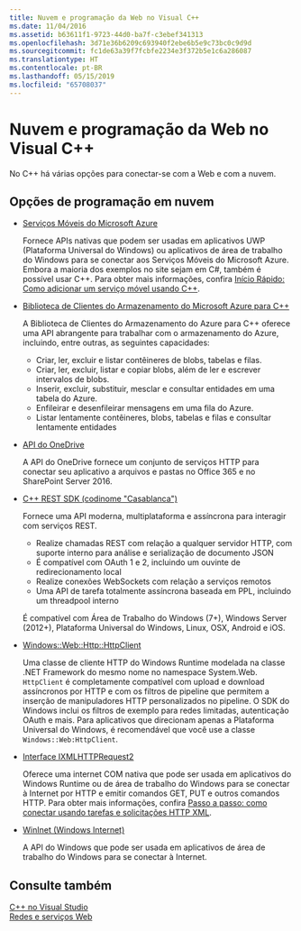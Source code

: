 ```yaml
---
title: Nuvem e programação da Web no Visual C++
ms.date: 11/04/2016
ms.assetid: b63611f1-9723-44d0-ba7f-c3ebef341313
ms.openlocfilehash: 3d71e36b6209c693940f2ebe6b5e9c73bc0c9d9d
ms.sourcegitcommit: fc1de63a39f7fcbfe2234e3f372b5e1c6a286087
ms.translationtype: HT
ms.contentlocale: pt-BR
ms.lasthandoff: 05/15/2019
ms.locfileid: "65708037"
---
```

# <a name="cloud-and-web-programming-in-visual-c"></a>Nuvem e programação da Web no Visual C++

No C++ há várias opções para conectar-se com a Web e com a nuvem.

## <a name="cloud-programming-options"></a>Opções de programação em nuvem

- [Serviços Móveis do Microsoft Azure](http://www.windowsazure.com/develop/mobile/)

  Fornece APIs nativas que podem ser usadas em aplicativos UWP (Plataforma Universal do Windows) ou aplicativos de área de trabalho do Windows para se conectar aos Serviços Móveis do Microsoft Azure. Embora a maioria dos exemplos no site sejam em C#, também é possível usar C++. Para obter mais informações, confira [Início Rápido: Como adicionar um serviço móvel usando C++](https://msdn.microsoft.com/library/windows/apps/dn263181.aspx).

- [Biblioteca de Clientes do Armazenamento do Microsoft Azure para C++](https://blogs.msdn.microsoft.com/windowsazurestorage/2015/04/29/microsoft-azure-storage-client-library-for-c-v1-0-0-general-availability/)

  A Biblioteca de Clientes do Armazenamento do Azure para C++ oferece uma API abrangente para trabalhar com o armazenamento do Azure, incluindo, entre outras, as seguintes capacidades:

  - Criar, ler, excluir e listar contêineres de blobs, tabelas e filas.
  - Criar, ler, excluir, listar e copiar blobs, além de ler e escrever intervalos de blobs.
  - Inserir, excluir, substituir, mesclar e consultar entidades em uma tabela do Azure.
  - Enfileirar e desenfileirar mensagens em uma fila do Azure.
  - Listar lentamente contêineres, blobs, tabelas e filas e consultar lentamente entidades

- [API do OneDrive](https://dev.onedrive.com/README.htm)

  A API do OneDrive fornece um conjunto de serviços HTTP para conectar seu aplicativo a arquivos e pastas no Office 365 e no SharePoint Server 2016.

- [C++ REST SDK (codinome "Casablanca")](https://github.com/Microsoft/cpprestsdk)

  Fornece uma API moderna, multiplataforma e assíncrona para interagir com serviços REST.

  - Realize chamadas REST com relação a qualquer servidor HTTP, com suporte interno para análise e serialização de documento JSON
  - É compatível com OAuth 1 e 2, incluindo um ouvinte de redirecionamento local
  - Realize conexões WebSockets com relação a serviços remotos
  - Uma API de tarefa totalmente assíncrona baseada em PPL, incluindo um threadpool interno

  É compatível com Área de Trabalho do Windows (7+), Windows Server (2012+), Plataforma Universal do Windows, Linux, OSX, Android e iOS.

- [Windows::Web::Http::HttpClient](/uwp/api/windows.web.http.httpclient)

  Uma classe de cliente HTTP do Windows Runtime modelada na classe .NET Framework do mesmo nome no namespace System.Web. `HttpClient` é completamente compatível com upload e download assíncronos por HTTP e com os filtros de pipeline que permitem a inserção de manipuladores HTTP personalizados no pipeline. O SDK do Windows inclui os filtros de exemplo para redes limitadas, autenticação OAuth e mais. Para aplicativos que direcionam apenas a Plataforma Universal do Windows, é recomendável que você use a classe `Windows::Web:HttpClient`.

- [Interface IXMLHTTPRequest2](/windows/desktop/api/msxml6/nn-msxml6-ixmlhttprequest2)

  Oferece uma internet COM nativa que pode ser usada em aplicativos do Windows Runtime ou de área de trabalho do Windows para se conectar à Internet por HTTP e emitir comandos GET, PUT e outros comandos HTTP. Para obter mais informações, confira [Passo a passo: como conectar usando tarefas e solicitações HTTP XML](../parallel/concrt/walkthrough-connecting-using-tasks-and-xml-http-requests.md).

- [WinInet (Windows Internet)](/windows/desktop/WinInet/portal)

  A API do Windows que pode ser usada em aplicativos de área de trabalho do Windows para se conectar à Internet.

## <a name="see-also"></a>Consulte também

[C++ no Visual Studio](../overview/visual-cpp-in-visual-studio.md) <br/>
[Redes e serviços Web](/windows/uwp/networking/)
